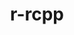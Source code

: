 ---
title: "r-rcpp"
layout: cache
categories: [package, develop-2025-01-26]
meta: {"versions": ["1.0.13-1"], "compilers": ["gcc@=11.4.0", "gcc@=7.5.0"], "oss": ["ubuntu18.04", "ubuntu22.04"], "platforms": ["linux"], "targets": ["x86_64_v3"], "stacks": ["build_systems", "hep", "root"], "num_specs": 2, "num_specs_by_stack": {"root": 2, "build_systems": 1, "hep": 1}}
spec_details: [{"hash": "zhqbwksxklp6v5bvuo7bbfajzgqc4ft5", "compiler": "gcc@=7.5.0", "versions": ["1.0.13-1"], "os": "ubuntu18.04", "platform": "linux", "target": "x86_64_v3", "variants": ["build_system=generic"], "stacks": ["root", "build_systems"], "size": "-", "tarball": "https://binaries.spack.io/develop-2025-01-26/build_cache/linux-ubuntu18.04-x86_64_v3/gcc-7.5.0/r-rcpp-1.0.13-1/linux-ubuntu18.04-x86_64_v3-gcc-7.5.0-r-rcpp-1.0.13-1-zhqbwksxklp6v5bvuo7bbfajzgqc4ft5.spack"}, {"hash": "dilyfjop5trg3v5jymwqyy5shvxysgs7", "compiler": "gcc@=11.4.0", "versions": ["1.0.13-1"], "os": "ubuntu22.04", "platform": "linux", "target": "x86_64_v3", "variants": ["build_system=generic"], "stacks": ["hep", "root"], "size": "-", "tarball": "https://binaries.spack.io/develop-2025-01-26/build_cache/linux-ubuntu22.04-x86_64_v3/gcc-11.4.0/r-rcpp-1.0.13-1/linux-ubuntu22.04-x86_64_v3-gcc-11.4.0-r-rcpp-1.0.13-1-dilyfjop5trg3v5jymwqyy5shvxysgs7.spack"}]
---